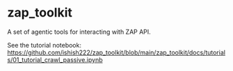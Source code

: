 # zap_toolkit

A set of agentic tools for interacting with ZAP API.

See the tutorial notebook: https://github.com/ishish222/zap_toolkit/blob/main/zap_toolkit/docs/tutorials/01_tutorial_crawl_passive.ipynb